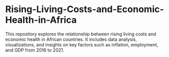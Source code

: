 # Rising-Living-Costs-and-Economic-Health-in-Africa
This repository explores the relationship between rising living costs and economic health in African countries. It includes data analysis, visualizations, and insights on key factors such as inflation, employment, and GDP from 2016 to 2021.
